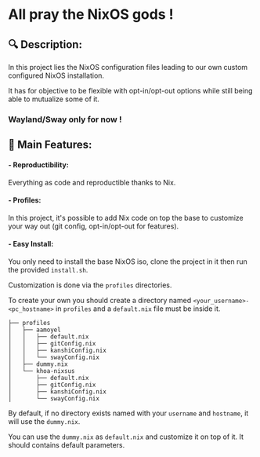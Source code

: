 # All pray the NixOS gods !


## 🔍 Description:

<p align=left>

In this project lies the NixOS configuration files leading to our own custom configured NixOS installation.

It has for objective to be flexible with opt-in/opt-out options while still being able to mutualize some of it.

### Wayland/Sway only for now !

</p>

## 🚀 Main Features:

#### - Reproductibility:
<p align=left>

Everything as code and reproductible thanks to Nix.

</p>

#### - Profiles:
<p align=left>

In this project, it's possible to add Nix code on top the base to customize your way out (git config, opt-in/opt-out for features).

</p>

#### - Easy Install:
<p align=left>

You only need to install the base NixOS iso, clone the project in it then run the provided `install.sh`.

Customization is done via the `profiles` directories.

To create your own you should create a directory named `<your_username>-<pc_hostname>` in `profiles` and a `default.nix` file must be inside it.

```
├── profiles
│   ├── aamoyel
│   │   ├── default.nix
│   │   ├── gitConfig.nix
│   │   ├── kanshiConfig.nix
│   │   └── swayConfig.nix
│   ├── dummy.nix
│   └── khoa-nixsus
│       ├── default.nix
│       ├── gitConfig.nix
│       ├── kanshiConfig.nix
│       └── swayConfig.nix
```

By default, if no directory exists named with your `username` and `hostname`, it will use the `dummy.nix`.

You can use the `dummy.nix` as `default.nix` and customize it on top of it. It should contains default parameters.
</p>
